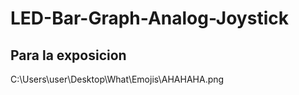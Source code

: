 # LED-Bar-Graph-Analog-Joystick
Para la exposicion
----
C:\Users\user\Desktop\What\Emojis\AHAHAHA.png
